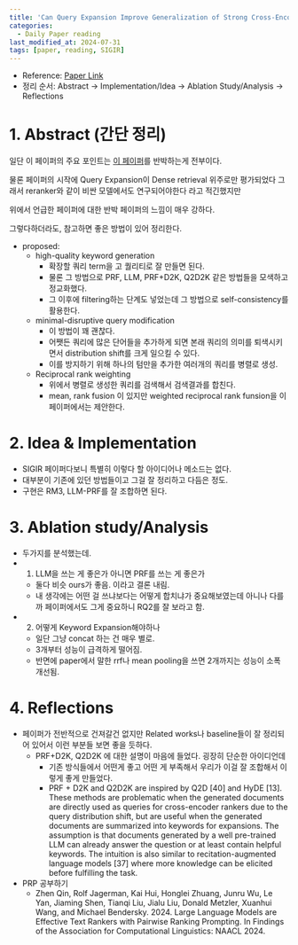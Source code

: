 ```yaml
---
title: 'Can Query Expansion Improve Generalization of Strong Cross-Encoder Rankers?'
categories:
  - Daily Paper reading
last_modified_at: 2024-07-31
tags: [paper, reading, SIGIR]
---
```


* Reference: [Paper Link](http://arxiv.org/abs/2311.09175)
* 정리 순서: Abstract → Implementation/Idea → Ablation Study/Analysis → Reflections

# 1. Abstract (간단 정리)
일단 이 페이퍼의 주요 포인트는 [이 페이퍼](https://aclanthology.org/2024.findings-eacl.134/)를 반박하는게 전부이다.

물론 페이퍼의 시작에 Query Expansion이 Dense retrieval 위주로만 평가되었다 그래서 reranker와 같이 비싼 모델에서도 연구되어야한다 라고 적긴했지만 

위에서 언급한 페이퍼에 대한 반박 페이퍼의 느낌이 매우 강하다.

그렇다하더라도, 참고하면 좋은 방법이 있어 정리한다.

* proposed:
  * high-quality keyword generation
    * 확장할 쿼리 term을 고 퀄리티로 잘 만들면 된다.
    * 물론 그 방법으로 PRF, LLM, PRF+D2K, Q2D2K 같은 방법들을 모색하고 정교화했다.
    * 그 이후에 filtering하는 단계도 넣었는데 그 방법으로 self-consistency를 활용한다.
  * minimal-disruptive query modification
    * 이 방법이 꽤 괜찮다.
    * 어쨋든 쿼리에 많은 단어들을 추가하게 되면 본래 쿼리의 의미를 퇴색시키면서 distribution shift를 크게 일으킬 수 있다.
    * 이를 방지하기 위해 하나의 텀만을 추가한 여러개의 쿼리를 병렬로 생성.
  * Reciprocal rank weighting
    * 위에서 병렬로 생성한 쿼리를 검색해서 검색결과를 합친다.
    * mean, rank fusion 이 있지만 weighted reciprocal rank funsion을 이페이퍼에서는 제안한다.

# 2. Idea & Implementation
* SIGIR 페이퍼다보니 특별히 이렇다 할 아이디어나 메소드는 없다.
* 대부분이 기존에 있던 방법들이고 그걸 잘 정리하고 다듬은 정도.
* 구현은 RM3, LLM-PRF를 잘 조합하면 된다.

# 3. Ablation study/Analysis
* 두가지를 분석했는데.
* 1. LLM을 쓰는 게 좋은가 아니면 PRF를 쓰는 게 좋은가
  * 둘다 비슷 ours가 좋음. 이라고 결론 내림.
  * 내 생각에는 어떤 걸 쓰냐보다는 어떻게 합치냐가 중요해보였는데 아니나 다를까 페이퍼에서도 그게 중요하니 RQ2를 잘 보라고 함.
* 2. 어떻게 Keyword Expansion해야하나
  * 일단 그냥 concat 하는 건 매우 별로.
  * 3개부터 성능이 급격하게 떨어짐.
  * 반면에 paper에서 말한 rrf나 mean pooling을 쓰면 2개까지는 성능이 소폭 개선됨.


# 4. Reflections
* 페이퍼가 전반적으로 건져갈건 없지만 Related works나 baseline들이 잘 정리되어 있어서 이런 부분들 보면 좋을 듯하다.
  * PRF+D2K, Q2D2K 에 대한 설명이 마음에 들었다. 굉장히 단순한 아이디언데 
    * 기존 방식들에서 어떤게 좋고 어떤 게 부족해서 우리가 이걸 잘 조합해서 이렇게 좋게 만들었다.
    * PRF + D2K and Q2D2K are inspired by Q2D [40] and HyDE [13]. These methods are problematic when the generated documents are directly used as queries for cross-encoder rankers due to the query distribution shift, but are useful when the generated documents are summarized into keywords for expansions. The assumption is that documents generated by a well pre-trained LLM can already answer the question or at least contain helpful keywords. The intuition is also similar to recitation-augmented language models [37] where more knowledge can be elicited before fulfilling the task.
* PRP 공부하기
  * Zhen Qin, Rolf Jagerman, Kai Hui, Honglei Zhuang, Junru Wu, Le Yan, Jiaming Shen, Tianqi Liu, Jialu Liu, Donald Metzler, Xuanhui Wang, and Michael Bendersky. 2024. Large Language Models are Effective Text Rankers with Pairwise Ranking Prompting. In Findings of the Association for Computational Linguistics: NAACL 2024. 

